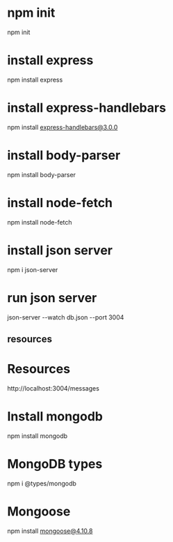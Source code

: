 # npm init
npm init

# install express
npm install express

# install express-handlebars
npm install express-handlebars@3.0.0

# install body-parser
npm install body-parser

# install node-fetch
npm install node-fetch

# install json server
npm i json-server

# run json server
json-server --watch db.json --port 3004
 
 ## resources
 #   Resources
 http://localhost:3004/messages

# Install mongodb
npm install mongodb

# MongoDB types
npm i @types/mongodb

# Mongoose
npm install mongoose@4.10.8

